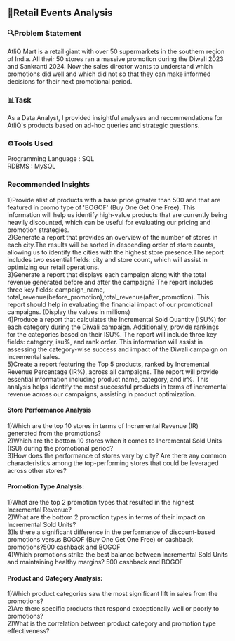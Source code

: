 ## 🛒Retail Events Analysis

### 🔍Problem Statement
AtliQ Mart is a retail giant with over 50 supermarkets in the southern region of India. All their 50 stores ran a massive promotion during the Diwali 2023 and Sankranti 2024. Now the sales director wants to understand which promotions did well and which did not so that they can make informed decisions for their next promotional period.

### 📊Task
As a Data Analyst, I provided insightful analyses and recommendations for AtliQ's products based on ad-hoc queries and strategic questions.

### ⚙️Tools Used
Programming Language : SQL <BR>
RDBMS : MySQL 

### Recommended Insights
1)Provide alist of products with a base price greater than 500 and that are featured in promo type of 'BOGOF' (Buy One Get One Free). This information will help us identify high-value products that are currently being heavily discounted, which can be useful for evaluating our pricing and promotion strategies.<br>
2)Generate a report that provides an overview of the number of stores in each city.The results will be sorted in descending order of store counts, allowing us to identify the cities with the highest store presence.The report includes two essential fields: city and store count, which will assist in optimizing our retail operations.<br>
3)Generate a report that displays each campaign along with the total revenue generated before and after the campaign? The report includes three key fields: campaign_name, total_revenue(before_promotion),total_revenue(after_promotion). This report should help in evaluating the financial impact of our promotional campaigns. (Display the values in millions) <br>
4)Produce a report that calculates the Incremental Sold Quantity (ISU%) for each category during the Diwali campaign. Additionally, provide rankings for the categories based on their ISU%. The report will include three key fields: category, isu%, and rank order. This information will assist in assessing the category-wise success and impact of the Diwali campaign on incremental sales.<br>
5)Create a report featuring the Top 5 products, ranked by Incremental Revenue Percentage (IR%), across all campaigns. The report will provide essential information including product name, category, and ir%. This analysis helps identify the most successful products in terms of incremental revenue across our campaigns, assisting in product optimization.<br>

#### Store Performance Analysis
1)Which are the top 10 stores in terms of Incremental Revenue (IR) generated from the promotions?<br>
2)Which are the bottom 10 stores when it comes to Incremental Sold Units (ISU)
during the promotional period?<br>
3)How does the performance of stores vary by city? Are there any common
characteristics among the top-performing stores that could be leveraged across
other stores?<br>

#### Promotion Type Analysis:
1)What are the top 2 promotion types that resulted in the highest Incremental
Revenue?<br>
2)What are the bottom 2 promotion types in terms of their impact on Incremental
Sold Units?<br>
3)Is there a significant difference in the performance of discount-based promotions
versus BOGOF (Buy One Get One Free) or cashback promotions?500 cashback and BOGOF<br>
4)Which promotions strike the best balance between Incremental Sold Units and
maintaining healthy margins? 500 cashback and BOGOF<br>

#### Product and Category Analysis:
1)Which product categories saw the most significant lift in sales from the
promotions?<br>
2)Are there specific products that respond exceptionally well or poorly to
promotions?<br>
2)What is the correlation between product category and promotion type
effectiveness?<br>
